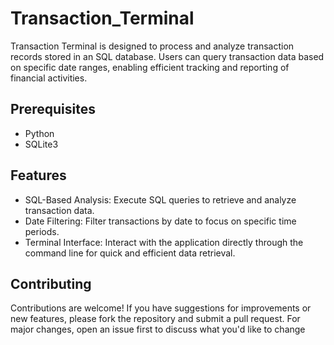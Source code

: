 # Transaction_Terminal
Transaction Terminal is designed to process and analyze transaction records stored in an SQL database. Users can query transaction data based on specific date ranges, enabling efficient tracking and reporting of financial activities.

## Prerequisites
- Python
- SQLite3 

## Features
- SQL-Based Analysis: Execute SQL queries to retrieve and analyze transaction data.
- Date Filtering: Filter transactions by date to focus on specific time periods.
- Terminal Interface: Interact with the application directly through the command line for quick and efficient data retrieval.

## Contributing
Contributions are welcome! If you have suggestions for improvements or new features, please fork the repository and submit a pull request. For major changes, open an issue first to discuss what you'd like to change
